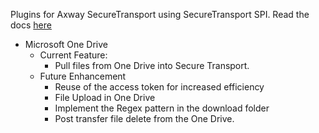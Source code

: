 Plugins for Axway SecureTransport using SecureTransport SPI. Read the docs [here](https://docs.axway.com/bundle/SecureTransport_536_DeveloperGuide_allOS_en_HTML5/page/Content/DevelopersGuide/function/custom_connector.htm)

* Microsoft One Drive
  * Current Feature: 
    * Pull files from One Drive into Secure Transport.
  * Future Enhancement
    * Reuse of the access token for increased efficiency
    * File Upload in One Drive
    * Implement the Regex pattern in the download folder
    * Post transfer file delete from the One Drive.
